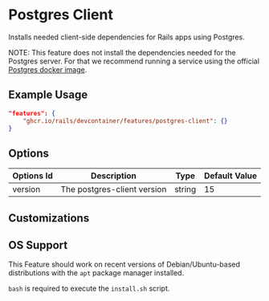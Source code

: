 # Postgres Client

Installs needed client-side dependencies for Rails apps using Postgres.

NOTE: This feature does not install the dependencies needed for the Postgres server. For that we recommend running a
service using the official [Postgres docker image](https://hub.docker.com/_/postgres).

## Example Usage

```json
"features": {
    "ghcr.io/rails/devcontainer/features/postgres-client": {}
}
```

## Options
| Options Id | Description | Type | Default Value |
|-----|-----|-----|-----|
| version | The postgres-client version | string | 15 |

## Customizations

## OS Support

This Feature should work on recent versions of Debian/Ubuntu-based distributions with the `apt` package manager installed.

`bash` is required to execute the `install.sh` script.
